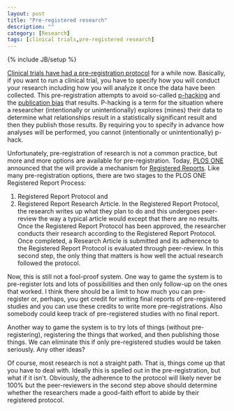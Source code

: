 ```yaml
---
layout: post
title: "Pre-registered research"
description: ""
category: [Research]
tags: [clinical trials,pre-registered research]
---
```


{% include JB/setup %}

[Clinical trials have had a pre-registration protocol](https://clinicaltrials.gov/ct2/manage-recs/background) 
for a while now. Basically, if you want to run a clinical trial, you have to 
specify how you will conduct your research including how you will analyze it
once the data have been collected.
This pre-registration attempts to avoid so-called [p-hacking](https://journals.plos.org/plosbiology/article?id=10.1371/journal.pbio.1002106)
and the [publication bias](https://www.sciencemag.org/news/2018/09/more-and-more-scientists-are-preregistering-their-studies-should-you) that results.
P-hacking is a term for the situation where a researcher 
(intentionally or unintentionally) explores (mines) their data to determine what relationships result
in a statistically significant result and then they publish those results.
By requiring you to specify in advance how analyses will be performed, 
you cannot (intentionally or unintentionally) p-hack.

Unfortunately, pre-registration of research is not a common practice, 
but more and more options are available for pre-registration. 
Today, [PLOS ONE](https://journals.plos.org/plosone/) announced that the
will provide a mechanism for [Registered Reports](https://blogs.plos.org/plos/2020/01/submit-your-registered-report-to-plos-one/).
Like many pre-registration options, there are two stages to the PLOS ONE 
Registered Report Process:
1) Registered Report Protocol and 
2) Registered Report Research Article.
In the Registered Report Protocol, the research writes up what they plan to do
and this undergoes peer-review the way a typical article would except that there
are no results.
Once the Registered Report Protocol has been approved, 
the researcher conducts their research according to the Registered Report Protocol. 
Once completed, a Research Article is submitted and its adherence to the 
Registered Report Protocol is evaluated through peer-review. 
In this second step, the only thing that matters is how well the actual research
followed the protocol. 

Now, this is still not a fool-proof system. 
One way to game the system is to pre-register lots and lots of possibilities 
and then only follow-up on the ones that worked. 
I think there should be a limit to how much you can pre-register or, perhaps,
you get credit for writing final reports of pre-registered studies and you can
use these credits to write more pre-registrations.
Also somebody could keep track of pre-registered 
studies with no final report. 

Another way to game the system is to try lots of things (without pre-registering), 
registering the things that worked, and then publishing those things. 
We can eliminate this if only pre-registered studies would be taken seriously.
Any other ideas?

Of course, most research is not a straight path. That is, things come up that
you have to deal with. Ideally this is spelled out in the pre-registration,
but what if it isn't.
Obviously, the adherence to the protocol will likely never be 100% but the
peer-reviewers in the second step above should determine whether the researchers
made a good-faith effort to abide by their registered protocol.

